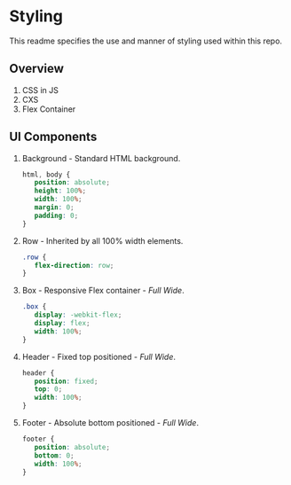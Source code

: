 # Styling 

This readme specifies the use and manner of styling used within this repo.

## Overview

1. CSS in JS
1. CXS
1. Flex Container

## UI Components

1. Background - Standard HTML background.

    ```CSS
    html, body {
       position: absolute;
       height: 100%;
       width: 100%;
       margin: 0;
       padding: 0;
    }
    ```

1. Row - Inherited by all 100% width elements.

    ```CSS
    .row {
       flex-direction: row;
    }
    ```

1. Box - Responsive Flex container - *Full Wide*.

    ```CSS
    .box {
       display: -webkit-flex;
       display: flex;
       width: 100%;
    }
    ```

1. Header - Fixed top positioned - *Full Wide*.

    ```CSS
    header {
       position: fixed;
       top: 0;
       width: 100%;
    }
    ```

1. Footer - Absolute bottom positioned - *Full Wide*.

    ```CSS
    footer {
       position: absolute;
       bottom: 0;
       width: 100%;
    }
    ```
